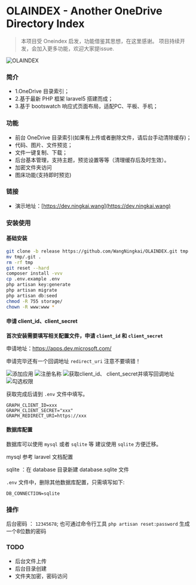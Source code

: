 OLAINDEX - Another OneDrive Directory Index
============================

> 本项目受 Oneindex 启发，功能借鉴其思想，在这里感谢。 项目持续开发，会加入更多功能，欢迎大家提issue.

![OLAINDEX](https://i.loli.net/2018/09/29/5baf23aa9d5ec.png)

### 简介

- 1.OneDrive 目录索引；
- 2.基于最新 PHP 框架 laravel5 搭建而成；
- 3.基于 bootswatch 响应式页面布局，适配PC、平板、手机；

### 功能
- 前台 OneDrive 目录索引(如果有上传或者删除文件，请后台手动清除缓存)；
- 代码、图片、文件预览；
- 文件一键复制、下载；
- 后台基本管理，支持主题，预览设置等等（清理缓存后及时生效）。
- 加密文件夹访问
- 图床功能(支持即时预览)

### 链接
- 演示地址：[https://dev.ningkai.wang](https://dev.ningkai.wang)

### 安装使用

#### 基础安装

```bash
git clone -b release https://github.com/WangNingkai/OLAINDEX.git tmp 
mv tmp/.git . 
rm -rf tmp 
git reset --hard 
composer install -vvv 
cp .env.example .env
php artisan key:generate
php artisan migrate
php artisan db:seed
chmod -R 755 storage/
chown -R www:www *
```

#### 申请 client_id、client_secret
__首次安装需要填写相关配置文件，申请 `client_id` 和 `client_secret`__

申请地址：https://apps.dev.microsoft.com/ 

申请完毕还有一个回调地址 `redirect_uri` 注意不要填错！

![添加应用](https://i.loli.net/2018/09/29/5baf1b04c30d7.png)
![注册名称](https://i.loli.net/2018/09/29/5baf1b05b58e3.png)
![获取client_id、 client_secret并填写回调地址](https://i.loli.net/2018/09/29/5baf1b06e42d6.png)
![勾选权限](https://i.loli.net/2018/09/29/5baf1b07db8f3.png)

获取完成后请到 `.env` 文件中填写。

```markup
GRAPH_CLIENT_ID=xxx
GRAPH_CLIENT_SECRET="xxx"
GRAPH_REDIRECT_URI=https://xxx
```

#### 数据库配置

数据库可以使用 `mysql` 或者 `sqlite` 等 建议使用 `sqlite` 方便迁移。

mysql 参考 laravel 文档配置

sqlite ：在 database 目录新建 database.sqlite 文件

`.env` 文件中，删除其他数据库配置，只需填写如下:

```markup
DB_CONNECTION=sqlite
```  

### 操作

后台密码 ： `12345678`;
也可通过命令行工具 `php artisan reset:password` 生成一个8位数的密码

### TODO

- 后台文件上传
- 后台目录创建
- 文件夹加密，密码访问
